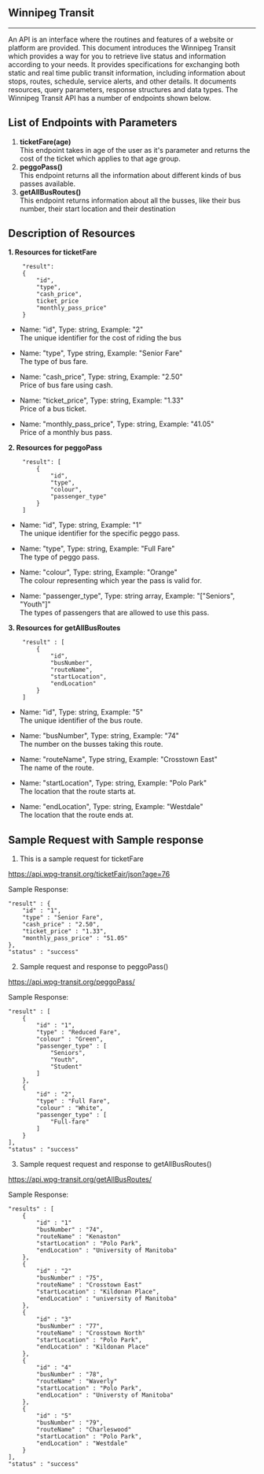 ## Winnipeg Transit
---
An API is an interface where the routines and features of a website or platform are provided. This document introduces the Winnipeg Transit which provides a way for you to retrieve live status and information according to your needs. It provides specifications for exchanging both static and real time public transit information, including information about stops, routes, schedule, service alerts, and other details. It documents resources, query parameters, response structures and data types. The Winnipeg Transit API has a number of endpoints shown below.

## List of Endpoints with Parameters

1. **ticketFare(age)**<br>
This endpoint takes in age of the user as it's parameter and returns the cost of the ticket which applies to that age group.
1. **peggoPass()** <br>
This endpoint returns all the information about different kinds of bus passes available.
1. **getAllBusRoutes()** <br>
This endpoint returns information about all the busses, like their bus number, their start location and their destination

## Description of Resources

**1. Resources for ticketFare**
```
	"result":
	{
		"id",
		"type",
		"cash_price",
		ticket_price
		"monthly_pass_price"
	}
```
- Name: "id", Type: string, Example: "2"
<br>The unique identifier for the cost of riding the bus

- Name: "type", Type string, Example: "Senior Fare"
<br>The type of bus fare.

- Name: "cash_price", Type: string, Example: "2.50"
<br>Price of bus fare using cash.

- Name: "ticket_price", Type: string, Example: "1.33"
<br>Price of a bus ticket.

- Name: "monthly_pass_price", Type: string, Example: "41.05"
<br>Price of a monthly bus pass.


**2. Resources for peggoPass**
```
	"result": [
		{
			"id",
			"type",
			"colour",
			"passenger_type"
		}
	]
```
- Name: "id", Type: string, Example: "1"
<br>The unique identifier for the specific peggo pass.

- Name: "type", Type: string, Example: "Full Fare"
<br>The type of peggo pass.

- Name: "colour", Type: string, Example: "Orange"
<br>The colour representing which year the pass is valid for.

- Name: "passenger_type", Type: string array, Example: "["Seniors", "Youth"]"
<br>The types of passengers that are allowed to use this pass.


**3. Resources for getAllBusRoutes**
```
	"result" : [
		{
			"id",
			"busNumber",
			"routeName",
			"startLocation",
			"endLocation"
		}
	]
```
- Name: "id", Type: string, Example: "5"
<br>The unique identifier of the bus route.

- Name: "busNumber", Type: string, Example: "74"
<br>The number on the busses taking this route.

- Name: "routeName", Type string, Example: "Crosstown East"
<br>The name of the route.

- Name: "startLocation", Type: string, Example: "Polo Park"
<br>The location that the route starts at.

- Name: "endLocation", Type: string, Example: "Westdale"
<br>The location that the route ends at.

## Sample Request with Sample response

1) This is a sample request for ticketFare

https://api.wpg-transit.org/ticketFair/json?age=76

Sample Response: 
```
"result" : {
    "id" : "1",
    "type" : "Senior Fare",
    "cash_price" : "2.50",
    "ticket_price" : "1.33",
    "monthly_pass_price" : "51.05"
},
"status" : "success"
```
2) Sample request and response to peggoPass()

https://api.wpg-transit.org/peggoPass/

Sample Response:
```
"result" : [
    {
        "id" : "1",
        "type" : "Reduced Fare",
        "colour" : "Green",
        "passenger_type" : [
            "Seniors",
            "Youth",
            "Student"
        ]
    },
    {
        "id" : "2",
        "type" : "Full Fare",
        "colour" : "White",
        "passenger_type" : [
            "Full-fare"
        ]
    }
],
"status" : "success"
```

3) Sample request request and response to getAllBusRoutes()

https://api.wpg-transit.org/getAllBusRoutes/

Sample Response:
```
"results" : [
    {
        "id" : "1"
        "busNumber" : "74",
        "routeName" : "Kenaston"
        "startLocation" : "Polo Park", 
        "endLocation" : "University of Manitoba"
    },
    {
        "id" : "2"
        "busNumber" : "75",
        "routeName" : "Crosstown East"
        "startLocation" : "Kildonan Place", 
        "endLocation" : "university of Manitoba"
    },
    {
        "id" : "3"
        "busNumber" : "77",
        "routeName" : "Crosstown North"
        "startLocation" : "Polo Park", 
        "endLocation" : "Kildonan Place"
    },
    {
        "id" : "4"
        "busNumber" : "78",
        "routeName" : "Waverly"
        "startLocation" : "Polo Park", 
        "endLocation" : "Universty of Manitoba"
    },
    {
        "id" : "5"
        "busNumber" : "79",
        "routeName" : "Charleswood"
        "startLocation" : "Polo Park", 
        "endLocation" : "Westdale"
    }
],
"status" : "success"
```
